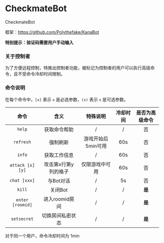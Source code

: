 # CheckmateBot
CheckmateBot

框架：<https://github.com/Polythefake/KanaBot>

**特别提示：验证码需要用户手动输入**

### 关于控制者

为了方便远程控制，特推出控制者功能，被标记为控制者的用户可以执行高级命令，且不受命令冷却时间限制。

### 命令说明

在每个命令中，```[x]``` 表示 ```x``` 是必选参数，```(x)``` 表示 ```x``` 是可选参数。

| 命令 |含义  |特殊说明|冷却时间|是否为高级命令|
| :----------: | :----------: | :----------: | :----------: | :----------: |
|```help```  |获取命令帮助  |/ |/|否|
|```refresh```  |强制刷新  |游戏开始后5min可用 |60s|否|
|```info```  |获取工作信息  |/ |60s|否|
|```attack [x] [y]```  |攻击第x行第y列的格子  |仅限游戏中可用 |60s|否|
|```chat [xxx]```  |与Bot对话  |/ |5s|否|
|```kill```  |关闭Bot  |/ |/|**是**|
|```enter [roomid]```  |进入roomid房间  |/ |/|**是**|
|```setsecret```  |切换房间私密状态  |/ |/|**是**|

对于同一个用户，命令冷却时间为 1min
